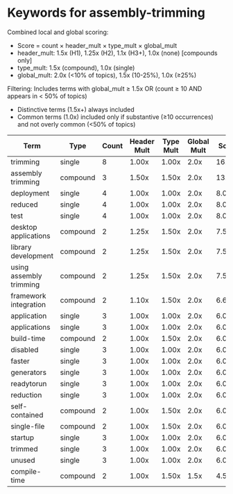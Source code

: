 # Keywords for assembly-trimming

Combined local and global scoring:
- Score = count × header_mult × type_mult × global_mult
- header_mult: 1.5x (H1), 1.25x (H2), 1.1x (H3+), 1.0x (none) [compounds only]
- type_mult: 1.5x (compound), 1.0x (single)
- global_mult: 2.0x (<10% of topics), 1.5x (10-25%), 1.0x (≥25%)

Filtering: Includes terms with global_mult ≥ 1.5x OR (count ≥ 10 AND appears in < 50% of topics)
- Distinctive terms (1.5x+) always included
- Common terms (1.0x) included only if substantive (≥10 occurrences) and not overly common (<50% of topics)

| Term | Type | Count | Header Mult | Type Mult | Global Mult | Score |
|------|------|-------|-------------|-----------|-------------|-------|
| trimming | single | 8 | 1.00x | 1.00x | 2.0x | 16.000 |
| assembly trimming | compound | 3 | 1.50x | 1.50x | 2.0x | 13.500 |
| deployment | single | 4 | 1.00x | 1.00x | 2.0x | 8.000 |
| reduced | single | 4 | 1.00x | 1.00x | 2.0x | 8.000 |
| test | single | 4 | 1.00x | 1.00x | 2.0x | 8.000 |
| desktop applications | compound | 2 | 1.25x | 1.50x | 2.0x | 7.500 |
| library development | compound | 2 | 1.25x | 1.50x | 2.0x | 7.500 |
| using assembly trimming | compound | 2 | 1.25x | 1.50x | 2.0x | 7.500 |
| framework integration | compound | 2 | 1.10x | 1.50x | 2.0x | 6.600 |
| application | single | 3 | 1.00x | 1.00x | 2.0x | 6.000 |
| applications | single | 3 | 1.00x | 1.00x | 2.0x | 6.000 |
| build-time | compound | 2 | 1.00x | 1.50x | 2.0x | 6.000 |
| disabled | single | 3 | 1.00x | 1.00x | 2.0x | 6.000 |
| faster | single | 3 | 1.00x | 1.00x | 2.0x | 6.000 |
| generators | single | 3 | 1.00x | 1.00x | 2.0x | 6.000 |
| readytorun | single | 3 | 1.00x | 1.00x | 2.0x | 6.000 |
| reduction | single | 3 | 1.00x | 1.00x | 2.0x | 6.000 |
| self-contained | compound | 2 | 1.00x | 1.50x | 2.0x | 6.000 |
| single-file | compound | 2 | 1.00x | 1.50x | 2.0x | 6.000 |
| startup | single | 3 | 1.00x | 1.00x | 2.0x | 6.000 |
| trimmed | single | 3 | 1.00x | 1.00x | 2.0x | 6.000 |
| unused | single | 3 | 1.00x | 1.00x | 2.0x | 6.000 |
| compile-time | compound | 2 | 1.00x | 1.50x | 1.5x | 4.500 |
